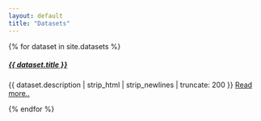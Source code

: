 ```yaml
---
layout: default
title: "Datasets"
---
```


<div class="row row-cols-1 row-cols-lg-3 row-cols-md-2 g-4">
  {% for dataset in site.datasets %}
    <div class="col">
      <div class="card">
        <div class="card-body">
          <h5 class="card-title"><a href="{{ dataset.url }}">{{ dataset.title }}</a></h5>
          <p class="card-text">
            {{ dataset.description | strip_html | strip_newlines | truncate: 200 }}
            <a href="{{ dataset.url }}">Read more..</a>
          </p>
        </div>
      </div>
    </div>
  {% endfor %}
</div>
